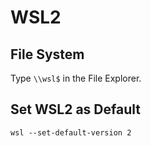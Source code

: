 # WSL2

## File System

Type `\\wsl$` in the File Explorer.

## Set WSL2 as Default

```text
wsl --set-default-version 2
```

